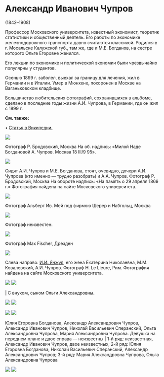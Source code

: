 # Александр Иванович Чупров
(1842–1908)

Профессор Московского университета, известный экономист, теоретик статистики и общественный деятель. Его работы по экономике железнодорожного транспорта давно считаются классикой. Родился в г. Мосальске Калужской губ., там же, где и М.Е. Богданов, на сестре которого Ольге Егоровне женился.

Его лекции по экономике и политической экономии были чрезвычайно популярны у студентов.

Осенью 1899 г. заболел, выехал за границу для лечения, жил в Германии и в Италии. Умер в Мюнхене, похоронен в Москве на Ваганьковском кладбище.

Большинство любительских фотографий, сохранившихся в альбоме, сделано в последние годы жизни А.И. Чупрова, в Германии, где он жил с 1899 г.

**См. также:**

• [Статья в Википедии.](https://ru.wikipedia.org/wiki/%D0%A7%D1%83%D0%BF%D1%80%D0%BE%D0%B2,_%D0%90%D0%BB%D0%B5%D0%BA%D1%81%D0%B0%D0%BD%D0%B4%D1%80_%D0%98%D0%B2%D0%B0%D0%BD%D0%BE%D0%B2%D0%B8%D1%87)

![](../Album/img/23.jpg)

Фотограф Р. Бродовский, Москва
На об. надпись: «Милой Наде Богдановой А. Чупров. Москва 18 III/9 95».

![](img/chuprovy-5.jpg)

Сидят А.И. Чупров и М.Е. Богданова, 
стоят, очевидно, дочери А.И. Чупрова 
(кто именно — трудно разобрать) и А.А. Чупров.
Фотограф Р. Бродовский, Москва
На обороте надпись: «На память о 29 апреля 1869 г.»
Фотография найдена на сайте Московского университета.

![](../Album/img/13.jpg)

Фотограф Альберт Ив. Мей под фирмою Шерер и Набгольц, Москва

![](../Album/img/01.jpg)

Фотограф неизвестен.

![](../Album/img/35.jpg)

Фотограф Max Fischer, Дрезден

![](img/IIYa_MMK_AICh.jpg)

Слева направо: [И.И. Янжул](../Album/friends.md#IIJa), его жена Екатерина Николаевна, 
М.М. Ковалевский, А.И. Чупров. Фотограф H. Le Lieure, Рим.
Фотография найдена на сайте Московского университета.

![](img/AICh.jpg) ![](../Album/img/42-2.jpg)

 | С внуком, сыном Ольги Александровны.

![](../Album/img/21-3.jpg) ![](../Album/41-1.jpg)

![](../Album/img/40-3.jpg) ![](img/AICh_group.jpg)

Юлия Егоровна Богданова, Александр Александрович Чупров, Александр Иванович Чупров, Николай Васильевич Сперанский, Ольга Александровна Чупрова, Мария Александровна Чупрова. Девушка на переднем плане и двое справа — неизвестны | 1-й ряд: неизвестная, Александр Иванович Чупров, двое неизвестных; 2-й ряд: Юлия Егоровна Богданова, Николай Васильевич Сперанский, Александр Александрович Чупров; 3-й ряд: Мария Александровна Чупрова, Ольга Александровна Чупрова

![](../Album/img/41-3.jpg) ![](../Album/40-4.jpg)